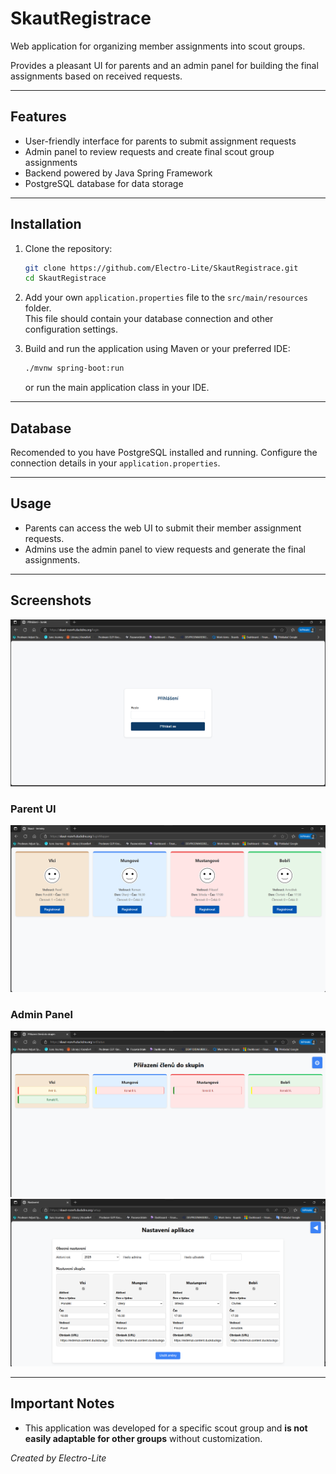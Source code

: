 # SkautRegistrace

Web application for organizing member assignments into scout groups.

Provides a pleasant UI for parents and an admin panel for building the final assignments based on received requests.

---

## Features

- User-friendly interface for parents to submit assignment requests  
- Admin panel to review requests and create final scout group assignments  
- Backend powered by Java Spring Framework  
- PostgreSQL database for data storage  

---

## Installation

1. Clone the repository:

   ```bash
   git clone https://github.com/Electro-Lite/SkautRegistrace.git
   cd SkautRegistrace
   ```

2. Add your own `application.properties` file to the `src/main/resources` folder.  
   This file should contain your database connection and other configuration settings.

3. Build and run the application using Maven or your preferred IDE:

   ```bash
   ./mvnw spring-boot:run
   ```

   or run the main application class in your IDE.

---

## Database

Recomended to you have PostgreSQL installed and running. Configure the connection details in your `application.properties`.

---

## Usage

- Parents can access the web UI to submit their member assignment requests.  
- Admins use the admin panel to view requests and generate the final assignments.

---

## Screenshots
![screenshots](login.png)
### Parent UI

![screenshots](overview.png)


### Admin Panel

![screenshots](adminPanel.png)
![screenshots](setup.png)


---

## Important Notes

- This application was developed for a specific scout group and **is not easily adaptable for other groups** without customization.


*Created by Electro-Lite*
